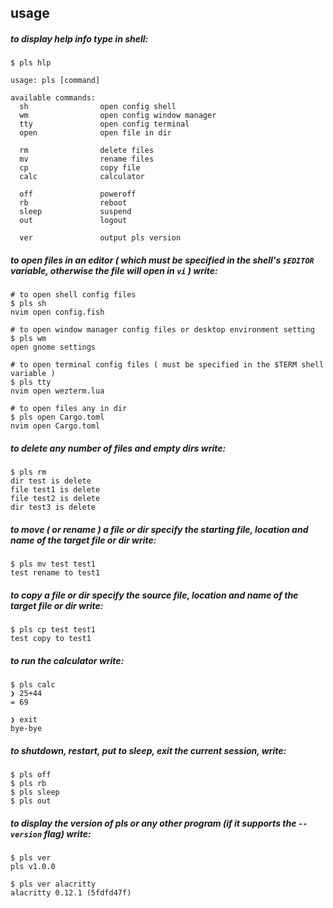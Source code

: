 ## usage
##### to display help info type in shell:
```
$ pls hlp

usage: pls [command]

available commands:
  sh                open config shell
  wm                open config window manager
  tty               open config terminal
  open              open file in dir

  rm                delete files
  mv                rename files
  cp                copy file
  calc              calculator

  off               poweroff
  rb                reboot
  sleep             suspend
  out               logout

  ver               output pls version

```

##### to open files in an editor ( which must be specified in the shell's `$EDITOR` variable, otherwise the file will open in `vi` ) write:
```
# to open shell config files
$ pls sh
nvim open config.fish

# to open window manager config files or desktop environment setting
$ pls wm
open gnome settings

# to open terminal config files ( must be specified in the $TERM shell variable )
$ pls tty
nvim open wezterm.lua

# to open files any in dir
$ pls open Cargo.toml
nvim open Cargo.toml
```

##### to delete any number of files and *empty* dirs write:
```
$ pls rm
dir test is delete
file test1 is delete
file test2 is delete
dir test3 is delete
```

##### to move ( or rename ) a file or dir specify the starting file, location and name of the target file or dir write:
```
$ pls mv test test1
test rename to test1
```

##### to copy a file or dir specify the source file, location and name of the target file or dir write:
```
$ pls cp test test1
test copy to test1
```

##### to run the calculator write:
```
$ pls calc
❯ 25+44
= 69

❯ exit
bye-bye
```

##### to shutdown, restart, put to sleep, exit the current session, write:
```
$ pls off
$ pls rb
$ pls sleep
$ pls out
```

##### to display the version of pls or any other program (if it supports the `--version` flag) write:
```
$ pls ver
pls v1.0.0

$ pls ver alacritty
alacritty 0.12.1 (5fdfd47f)
```